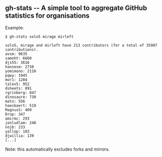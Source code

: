 ## gh-stats -- A simple tool to aggregate GitHub statistics for organisations

Example:

```
$ gh-stats solo5 mirage mirleft

solo5, mirage and mirleft have 213 contributors (for a total of 35987 contributions).
avsm: 9635
samoht: 6660
djs55: 3616
hannesm: 2730
yomimono: 2110
pqwy: 1945
mor1: 1284
talex5: 952
dsheets: 891
rgrinberg: 847
dinosaure: 730
mato: 556
haesbaert: 519
MagnusS: 409
Drup: 347
amirmc: 293
jonludlam: 248
nojb: 233
yallop: 183
djwillia: 139
[...]
```

Note: this automatically excludes forks and mirrors.